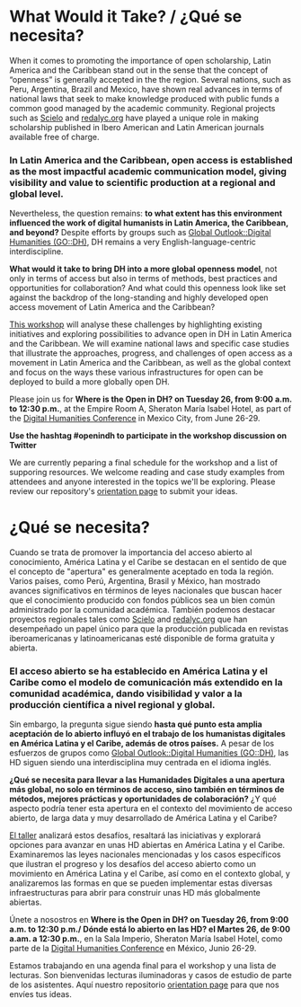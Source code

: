 # What Would it Take? / ¿Qué se necesita?

When it comes to promoting the importance of open scholarship, Latin America and the Caribbean stand out in the sense that the concept of “openness” is generally accepted in the the region. Several nations, such as Peru, Argentina, Brazil and Mexico, have shown real advances in terms of national laws that seek to make knowledge produced with public funds a common good managed by the academic community. Regional projects such as [Scielo](http://www.scielo.org/php/index.php) and [redalyc.org](http://www.redalyc.org/) have played a unique role in making scholarship published in Ibero American and Latin American journals available free of charge. 

### In Latin America and the Caribbean, open access is established as the most impactful academic communication model, giving visibility and value to scientific production at a regional and global level. 

Nevertheless, the question remains:  **to what extent has this environment influenced the work of digital humanists in Latin America, the Caribbean, and beyond?** Despite efforts by groups such as [Global Outlook::Digital Humanities (GO::DH)](http://www.globaloutlookdh.org/), DH remains a very English-language-centric interdiscipline. 

**What would it take to bring DH into a more global openness model**, not only in terms of access but also in terms of methods, best practices and opportunities for collaboration? And what could this openness look like set against the backdrop of the long-standing and highly developed open access movement of Latin America and the Caribbean?

[This workshop](https://dh2018.adho.org/en/talleres/) will analyse these challenges by highlighting existing initiatives and exploring possibilities to advance open in DH in Latin America and the Caribbean. We will examine national laws and specific case studies that illustrate the approaches, progress, and challenges of open access as a movement in Latin America and the Caribbean, as well as the global context and focus on the ways these various infrastructures for open can be deployed to build a more globally open DH. 

Please join us for **Where is the Open in DH? on Tuesday 26, from 9:00 a.m. to 12:30 p.m.**, at the Empire Room A, Sheraton María Isabel Hotel, as part of the [Digital Humanities Conference](https://dh2018.adho.org/) in Mexico City, from June 26-29.

**Use the hashtag #openindh to participate in the workshop discussion on Twitter**

We are currently peparing a final schedule for the workshop and a list of supporing resources.  We welcome reading and case study examples from attendees and anyone interested in the topics we'll be exploring.  Please review our repository's [orientation page](https://github.com/rchampieux/openindh/blob/master_resources/orientation.md) to submit your ideas.


# ¿Qué se necesita?

Cuando se trata de promover la importancia del acceso abierto al conocimiento, América Latina y el Caribe se destacan en el sentido de que el concepto de "apertura" es generalmente aceptado en toda la región. Varios países, como Perú, Argentina, Brasil y México, han mostrado avances significativos en términos de leyes nacionales que buscan hacer que el conocimiento producido con fondos públicos sea un bien común administrado por la comunidad académica. También podemos destacar proyectos regionales tales como [Scielo](http://www.scielo.org/php/index.php) and [redalyc.org](http://www.redalyc.org/) que han desempeñado un papel único para que la producción publicada en revistas iberoamericanas y latinoamericanas esté disponible de forma gratuita y abierta.

### El acceso abierto se ha establecido en América Latina y el Caribe como el modelo de comunicación más extendido en la comunidad académica, dando visibilidad y valor a la producción científica a nivel regional y global.

Sin embargo, la pregunta sigue siendo **hasta qué punto esta amplia aceptación de lo abierto influyó en el trabajo de los humanistas digitales en América Latina y el Caribe, además de otros países.** A pesar de los esfuerzos de grupos como [Global Outlook::Digital Humanities (GO::DH)](http://www.globaloutlookdh.org/), las HD siguen siendo una interdisciplina muy centrada en el idioma inglés.

**¿Qué se necesita para llevar a las Humanidades Digitales a una apertura más global, no solo en términos de acceso, sino también en términos de métodos, mejores prácticas y oportunidades de colaboración?** ¿Y qué aspecto podría tener esta apertura en el contexto del movimiento de acceso abierto, de larga data y muy desarrollado de América Latina y el Caribe?

[El taller](https://dh2018.adho.org/en/talleres/) analizará estos desafíos, resaltará las iniciativas y explorará opciones para avanzar en unas HD abiertas en América Latina y el Caribe. Examinaremos las leyes nacionales mencionadas y los casos específicos que ilustran el progreso y los desafíos del acceso abierto como un movimiento en América Latina y el Caribe, así como en el contexto global, y analizaremos las formas en que se pueden implementar estas diversas infraestructuras para abrir para construir unas HD más globalmente abiertas.

Únete a nosostros en **Where is the Open in DH? on Tuesday 26, from 9:00 a.m. to 12:30 p.m./ Dónde está lo abierto en las HD? el Martes 26, de 9:00 a.am. a 12:30 p.m.**, en la Sala Imperio, Sheraton María Isabel Hotel, como parte de la [Digital Humanities Conference](https://dh2018.adho.org/) en México, Junio 26-29.

Estamos trabajando en una agenda final para el workshop y una lista de lecturas.  Son bienvenidas lecturas iluminadoras y casos de estudio de parte de los asistentes. Aquí nuestro repositorio [orientation page](https://github.com/rchampieux/openindh/blob/master/_resources/orientation.md) para que nos envíes tus ideas.

